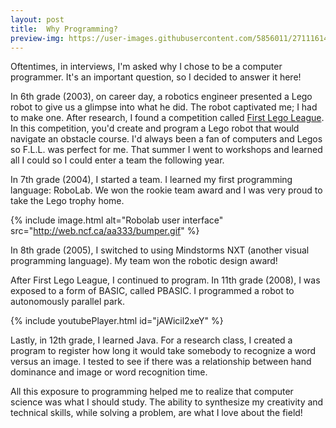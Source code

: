 ```yaml
---
layout: post
title:  Why Programming?
preview-img: https://user-images.githubusercontent.com/5856011/27111614-5bf5dc14-507f-11e7-9e4b-86134a200265.jpg
---
```


Oftentimes, in interviews, I'm asked why I chose to be a computer programmer. It's an important question, so I decided to answer it here!

In 6th grade (2003), on career day, a robotics engineer presented a Lego robot to give us a glimpse into what he did. The robot captivated me; I had to make one. After research, I found a competition called [First Lego League](http://www.firstlegoleague.org/). In this competition, you'd create and program a Lego robot that would navigate an obstacle course. I'd always been a fan of computers and Legos so F.L.L. was perfect for me. That summer I went to workshops and learned all I could so I could enter a team the following year.

In 7th grade (2004), I started a team. I learned my first programming language: RoboLab. We won the rookie team award and I was very proud to take the Lego trophy home.

{% include image.html alt="Robolab user interface"
    src="http://web.ncf.ca/aa333/bumper.gif" %}

In 8th grade (2005), I switched to using Mindstorms NXT (another visual programming language). My team won the robotic design award!

After First Lego League, I continued to program. In 11th grade (2008), I was exposed to a form of BASIC, called PBASIC. I programmed a robot to autonomously parallel park.

{% include youtubePlayer.html id="jAWicil2xeY" %}

Lastly, in 12th grade, I learned Java. For a research class, I created a program to register how long it would take somebody to recognize a word versus an image. I tested to see if there was a relationship between hand dominance and image or word recognition time.

All this exposure to programming helped me to realize that computer science was what I should study. The ability to synthesize my creativity and technical skills, while solving a problem, are what I love about the field!
